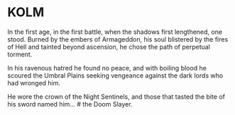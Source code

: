 # KOLM
In the first age, in the first battle, when the shadows first lengthened, one stood. Burned by the embers of Armageddon, his soul blistered by the fires of Hell and tainted beyond ascension, he chose the path of perpetual torment.

In his ravenous hatred he found no peace, and with boiling blood he scoured the Umbral Plains seeking vengeance against the dark lords who had wronged him.

He wore the crown of the Night Sentinels, and those that tasted the bite of his sword named him... # the Doom Slayer.
